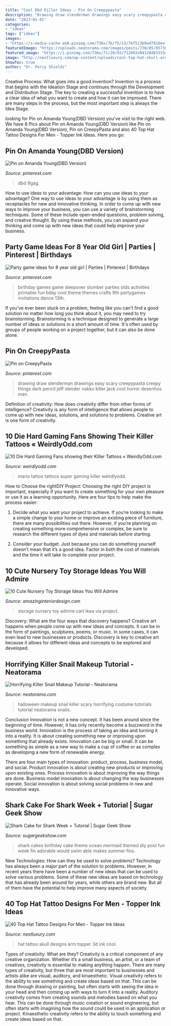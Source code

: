 ```yaml
---
title: "Cool Dbd Killer Ideas - Pin On Creepypasta"
description: "Drawing draw slenderman drawings easy scary creepypasta creepy things dark pencil jeff slender nakku killer jack cool horror desenhos man"
date: "2023-01-01"
categories:
- "ideas"
tags: ["ideas"]
images:
- "https://s-media-cache-ak0.pinimg.com/736x/7b/f5/13/7bf513b9ad7916eef159a0b99db9d313.jpg"
featuredImage: "https://uploads.neatorama.com/images/posts/730/85/85730/1445920328-0.jpg"
featured_image: "https://i.pinimg.com/736x/71/20/93/712093a94128d83333d24e0f64d1269e--a-drawing-drawing-ideas.jpg"
image: "http://nextluxury.com/wp-content/uploads/cool-top-hat-skull-arm-3d-tattoo-design-ideas-for-male.jpg"
ShowToc: true
author: "Dr. Percy Shields"
---
```



Creative Process: What goes into a good invention?
Invention is a process that begins with the Ideation Stage and continues through the Development and Distribution Stage. The key to creating a successful invention is to have a clear idea of what you want to create and how it can be improved. There are many steps in the process, but the most important step is always the Idea Stage.

	

		
looking for Pin on Amanda Young(DBD Version) you've visit to the right web. We have 8 Pics about Pin on Amanda Young(DBD Version) like Pin on Amanda Young(DBD Version), Pin on CreepyPasta and also 40 Top Hat Tattoo Designs For Men - Topper Ink Ideas. Here you go:
		
    
## Pin On Amanda Young(DBD Version)

<img loading=lazy src="https://i.pinimg.com/736x/d5/3f/d4/d53fd4727c3334abd571b6c671fafef3.jpg" onerror="this.onerror=null;this.src='https://tse2.mm.bing.net/th?id=OIP.NQBJlgOpYwX0aOZwo1qlHwHaL6&amp;pid=15.1';" alt="Pin on Amanda Young(DBD Version)">

_Source: pinterest.com_

>dbd 9gag. 

	

How to use ideas to your advantage: How can you use ideas to your advantage?
One way to use ideas to your advantage is by using them as receptacles for new and innovative thinking. In order to come up with new ways to improve your business, you can use a variety of brainstorming techniques. Some of these include open-ended questions, problem solving, and creative thought. By using these methods, you can expand your thinking and come up with new ideas that could help improve your business.

    
## Party Game Ideas For 8 Year Old Girl | Parties | Pinterest | Birthdays

<img loading=lazy src="https://s-media-cache-ak0.pinimg.com/736x/7b/f5/13/7bf513b9ad7916eef159a0b99db9d313.jpg" onerror="this.onerror=null;this.src='https://tse1.mm.bing.net/th?id=OIP.s9c0Mlum3IeCAoGpAxLjFAHaJ3&amp;pid=15.1';" alt="Party game ideas for 8 year old girl | Parties | Pinterest | Birthdays">

_Source: pinterest.com_

>birthday games game sleepover slumber parties olds activities printable fun bday cool theme themes crafts 9th partygames invitations dance 13th. 

	

If you've ever been stuck on a problem, feeling like you can't find a good solution no matter how long you think about it, you may need to try brainstorming. Brainstorming is a technique designed to generate a large number of ideas or solutions in a short amount of time. It's often used by groups of people working on a project together, but it can also be done alone.

    
## Pin On CreepyPasta

<img loading=lazy src="https://i.pinimg.com/736x/71/20/93/712093a94128d83333d24e0f64d1269e--a-drawing-drawing-ideas.jpg" onerror="this.onerror=null;this.src='https://tse3.mm.bing.net/th?id=OIP.UUQj1PEawmkNfGNUZBHhhQDhEs&amp;pid=15.1';" alt="Pin on CreepyPasta">

_Source: pinterest.com_

>drawing draw slenderman drawings easy scary creepypasta creepy things dark pencil jeff slender nakku killer jack cool horror desenhos man. 

	

Definition of creativity: How does creativity differ from other forms of intelligence?
Creativity is any form of intelligence that allows people to come up with new ideas, solutions, and solutions to problems. Creative art is one form of creativity.

    
## 10 Die Hard Gaming Fans Showing Their Killer Tattoos « WeirdlyOdd.com

<img loading=lazy src="http://www.weirdlyodd.com/wp-content/uploads/2010/05/super-mario-tattoo.jpg" onerror="this.onerror=null;this.src='https://tse3.mm.bing.net/th?id=OIP.w7SJrT3yZfIwCm9Bs9rrkQHaJ-&amp;pid=15.1';" alt="10 Die Hard Gaming Fans showing their Killer Tattoos « WeirdlyOdd.com">

_Source: weirdlyodd.com_

>mario tattoo tattoos super gaming killer weirdlyodd. 

	

How to Choose the rightDIY Project:
Choosing the right DIY project is important, especially if you want to create something for your own pleasure or use it as a learning opportunity. Here are four tips to help make the process easier:
1. Decide what you want your project to achieve. If you’re looking to make a simple change to your home or improve an existing piece of furniture, there are many possibilities out there. However, if you’re planning on creating something more comprehensive or complex, be sure to research the different types of dyes and materials before starting.

2. Consider your budget. Just because you can do something yourself doesn’t mean that it’s a good idea. Factor in both the cost of materials and the time it will take to complete your project.

    
## 10 Cute Nursery Toy Storage Ideas You Will Admire

<img loading=lazy src="http://www.amazinginteriordesign.com/wp-content/uploads/2016/08/10-cute-nursery-toy-storage-ideas-you-will-admire-5.jpg" onerror="this.onerror=null;this.src='https://tse2.mm.bing.net/th?id=OIP.CarnHJe-66vsbnoqkLfskgHaLF&amp;pid=15.1';" alt="10 Cute Nursery Toy Storage Ideas You Will Admire">

_Source: amazinginteriordesign.com_

>storage nursery toy admire cart ikea via project. 

	

Discovery: What are the four ways that discovery happens?
Creative art happens when people come up with new ideas and concepts. It can be in the form of paintings, sculptures, poems, or music. In some cases, it can even lead to new businesses or products. Discovery is key to creative art because it allows for different ideas and concepts to be explored and developed.

    
## Horrifying Killer Snail Makeup Tutorial - Neatorama

<img loading=lazy src="https://uploads.neatorama.com/images/posts/730/85/85730/1445920328-0.jpg" onerror="this.onerror=null;this.src='https://tse2.mm.bing.net/th?id=OIP.eUYnAuH2kO4AfGjyCzlRKgHaDt&amp;pid=15.1';" alt="Horrifying Killer Snail Makeup Tutorial - Neatorama">

_Source: neatorama.com_

>halloween makeup snail killer scary horrifying costume tutorials tutorial neatorama snails. 

	

Conclusion
Innovation is not a new concept. It has been around since the beginning of time. However, it has only recently become a buzzword in the business world.
Innovation is the process of taking an idea and turning it into a reality. It is about creating something new or improving upon something that already exists. Innovation can be big or small. It can be something as simple as a new way to make a cup of coffee or as complex as developing a new form of renewable energy.

There are four main types of innovation: product, process, business model, and social. Product innovation is about creating new products or improving upon existing ones. Process innovation is about improving the way things are done. Business model innovation is about changing the way businesses operate. Social innovation is about solving social problems in new and innovative ways.

    
## Shark Cake For Shark Week + Tutorial | Sugar Geek Show

<img loading=lazy src="https://sugargeekshow.com/wp-content/uploads/2017/07/10387549_539964196166497_7209209400378413715_n.jpg" onerror="this.onerror=null;this.src='https://tse3.mm.bing.net/th?id=OIP.lWmWJlBWicsFsMiL9aP93QHaLH&amp;pid=15.1';" alt="Shark Cake for Shark Week + Tutorial | Sugar Geek Show">

_Source: sugargeekshow.com_

>shark cakes birthday cake theme ocean mermaid themed diy pool fun week fin adorable would swim able makes summer fins. 

	

New Technologies: How can they be used to solve problems?
Technology has always been a major part of the solution to problems. However, in recent years there have been a number of new ideas that can be used to solve various problems. Some of these new ideas are based on technology that has already been around for years, while others are brand new. But all of them have the potential to help improve many aspects of society.

    
## 40 Top Hat Tattoo Designs For Men - Topper Ink Ideas

<img loading=lazy src="http://nextluxury.com/wp-content/uploads/cool-top-hat-skull-arm-3d-tattoo-design-ideas-for-male.jpg" onerror="this.onerror=null;this.src='https://tse2.mm.bing.net/th?id=OIP.5xm31u13URdgztK3hPppaQHaHJ&amp;pid=15.1';" alt="40 Top Hat Tattoo Designs For Men - Topper Ink Ideas">

_Source: nextluxury.com_

>hat tattoo skull designs arm topper 3d ink cool. 

	

Types of creativity: What are they?
Creativity is a critical component of any creative organization. Whether it’s a small business, an artist, or a team of creatives, creativity is essential to making anything happen. There are many types of creativity, but three that are most important to businesses and artists alike are visual, auditory, and kinaesthetic. 
Visual creativity refers to the ability to see something and create ideas based on that. This can be done through drawing or painting, but often starts with seeing the idea in your head and then coming up with ways to turn it into a reality. Auditory creativity comes from creating sounds and melodies based on what you hear. This can be done through music creation or sound engineering, but often starts with imagining how the sound could be used in an application or project. Kinaesthetic creativity refers to the ability to touch something and create ideas based on that.

